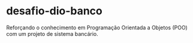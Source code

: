 # desafio-dio-banco
Reforçando o conhecimento em Programação Orientada a Objetos (POO) com um projeto de sistema bancário.
